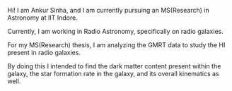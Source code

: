 Hi! I am Ankur Sinha, and I am currently pursuing an MS(Research) in Astronomy at IIT Indore.

Currently, I am working in Radio Astronomy, specifically on radio galaxies.

For my MS(Research) thesis, I am analyzing the GMRT data to study the HI present in radio galaxies.

By doing this I intended to find the dark matter content present within the galaxy, the star formation rate in the galaxy, and its overall kinematics as well.




